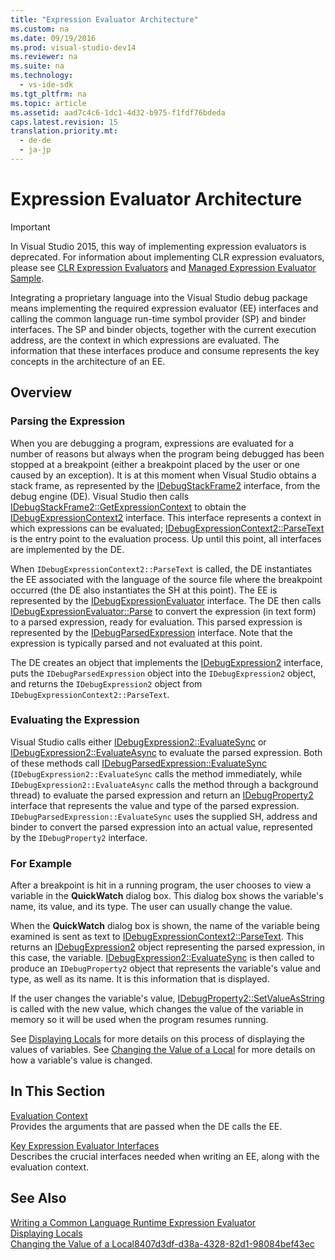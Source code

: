 ```yaml
---
title: "Expression Evaluator Architecture"
ms.custom: na
ms.date: 09/19/2016
ms.prod: visual-studio-dev14
ms.reviewer: na
ms.suite: na
ms.technology: 
  - vs-ide-sdk
ms.tgt_pltfrm: na
ms.topic: article
ms.assetid: aad7c4c6-1dc1-4d32-b975-f1fdf76bdeda
caps.latest.revision: 15
translation.priority.mt: 
  - de-de
  - ja-jp
---
```

# Expression Evaluator Architecture
> [!IMPORTANT]
>  In Visual Studio 2015, this way of implementing expression evaluators is deprecated. For information about implementing CLR expression evaluators, please see [CLR Expression Evaluators](https://github.com/Microsoft/ConcordExtensibilitySamples/wiki/CLR-Expression-Evaluators) and [Managed Expression Evaluator Sample](https://github.com/Microsoft/ConcordExtensibilitySamples/wiki/Managed-Expression-Evaluator-Sample).  
  
 Integrating a proprietary language into the Visual Studio debug package means implementing the required expression evaluator (EE) interfaces and calling the common language run-time symbol provider (SP) and binder interfaces. The SP and binder objects, together with the current execution address, are the context in which expressions are evaluated. The information that these interfaces produce and consume represents the key concepts in the architecture of an EE.  
  
## Overview  
  
### Parsing the Expression  
 When you are debugging a program, expressions are evaluated for a number of reasons but always when the program being debugged has been stopped at a breakpoint (either a breakpoint placed by the user or one caused by an exception). It is at this moment when Visual Studio obtains a stack frame, as represented by the [IDebugStackFrame2](../vs140/IDebugStackFrame2.md) interface, from the debug engine (DE). Visual Studio then calls [IDebugStackFrame2::GetExpressionContext](../vs140/IDebugStackFrame2--GetExpressionContext.md) to obtain the [IDebugExpressionContext2](../vs140/IDebugExpressionContext2.md) interface. This interface represents a context in which expressions can be evaluated; [IDebugExpressionContext2::ParseText](../vs140/IDebugExpressionContext2--ParseText.md) is the entry point to the evaluation process. Up until this point, all interfaces are implemented by the DE.  
  
 When `IDebugExpressionContext2::ParseText` is called, the DE instantiates the EE associated with the language of the source file where the breakpoint occurred (the DE also instantiates the SH at this point). The EE is represented by the [IDebugExpressionEvaluator](../vs140/IDebugExpressionEvaluator.md) interface. The DE then calls [IDebugExpressionEvaluator::Parse](../vs140/IDebugExpressionEvaluator--Parse.md) to convert the expression (in text form) to a parsed expression, ready for evaluation. This parsed expression is represented by the [IDebugParsedExpression](../vs140/IDebugParsedExpression.md) interface. Note that the expression is typically parsed and not evaluated at this point.  
  
 The DE creates an object that implements the [IDebugExpression2](../vs140/IDebugExpression2.md) interface, puts the `IDebugParsedExpression` object into the `IDebugExpression2` object, and returns the `IDebugExpression2` object from `IDebugExpressionContext2::ParseText`.  
  
### Evaluating the Expression  
 Visual Studio calls either [IDebugExpression2::EvaluateSync](../vs140/IDebugExpression2--EvaluateSync.md) or [IDebugExpression2::EvaluateAsync](../vs140/IDebugExpression2--EvaluateAsync.md) to evaluate the parsed expression. Both of these methods call [IDebugParsedExpression::EvaluateSync](../vs140/IDebugParsedExpression--EvaluateSync.md) (`IDebugExpression2::EvaluateSync` calls the method immediately, while `IDebugExpression2::EvaluateAsync` calls the method through a background thread) to evaluate the parsed expression and return an [IDebugProperty2](../vs140/IDebugProperty2.md) interface that represents the value and type of the parsed expression. `IDebugParsedExpression::EvaluateSync` uses the supplied SH, address and binder to convert the parsed expression into an actual value, represented by the `IDebugProperty2` interface.  
  
### For Example  
 After a breakpoint is hit in a running program, the user chooses to view a variable in the **QuickWatch** dialog box. This dialog box shows the variable's name, its value, and its type. The user can usually change the value.  
  
 When the **QuickWatch** dialog box is shown, the name of the variable being examined is sent as text to [IDebugExpressionContext2::ParseText](../vs140/IDebugExpressionContext2--ParseText.md). This returns an [IDebugExpression2](../vs140/IDebugExpression2.md) object representing the parsed expression, in this case, the variable. [IDebugExpression2::EvaluateSync](../vs140/IDebugExpression2--EvaluateSync.md) is then called to produce an `IDebugProperty2` object that represents the variable's value and type, as well as its name. It is this information that is displayed.  
  
 If the user changes the variable's value, [IDebugProperty2::SetValueAsString](../vs140/IDebugProperty2--SetValueAsString.md) is called with the new value, which changes the value of the variable in memory so it will be used when the program resumes running.  
  
 See [Displaying Locals](../vs140/Displaying-Locals.md) for more details on this process of displaying the values of variables. See [Changing the Value of a Local](../vs140/Changing-the-Value-of-a-Local.md) for more details on how a variable's value is changed.  
  
## In This Section  
 [Evaluation Context](../vs140/Evaluation-Context.md)  
 Provides the arguments that are passed when the DE calls the EE.  
  
 [Key Expression Evaluator Interfaces](../vs140/Key-Expression-Evaluator-Interfaces.md)  
 Describes the crucial interfaces needed when writing an EE, along with the evaluation context.  
  
## See Also  
 [Writing a Common Language Runtime Expression Evaluator](../vs140/Writing-a-Common-Language-Runtime-Expression-Evaluator.md)   
 [Displaying Locals](../vs140/Displaying-Locals.md)   
 [Changing the Value of a Local8407d3df-d38a-4328-82d1-98084bef43ec](../vs140/Changing-the-Value-of-a-Local.md)